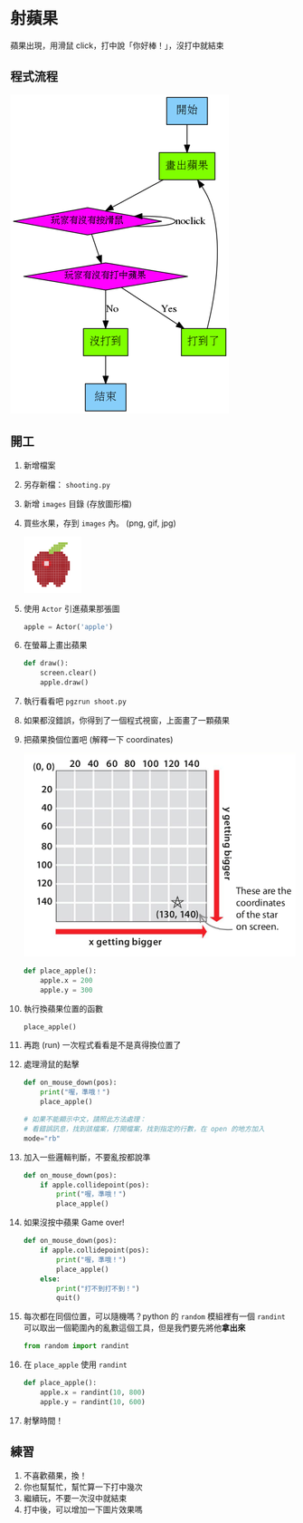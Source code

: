 # 射蘋果

蘋果出現，用滑鼠 click，打中說「你好棒！」，沒打中就結束

## 程式流程

![shooting_the_fruit_flowchart](./shooting_the_fruit_flowchart.png)

## 開工

1. 新增檔案
2. 另存新檔： `shooting.py`
3. 新增 `images` 目錄 (存放圖形檔)
4. 買些水果，存到 `images` 內。 (png, gif, jpg)

    ![蘋果](./code/images/apple.png)

5. 使用 `Actor` 引進蘋果那張圖

    ```python
    apple = Actor('apple')
    ```

6. 在螢幕上畫出蘋果

    ```python
    def draw():
        screen.clear()
        apple.draw()
    ```

7. 執行看看吧 `pgzrun shoot.py`
8. 如果都沒錯誤，你得到了一個程式視窗，上面畫了一顆蘋果
9.  把蘋果換個位置吧 (解釋一下 coordinates)

    ![coordinates](./coordinates.png)

    ```python
    def place_apple():
        apple.x = 200
        apple.y = 300
    ```

10. 執行換蘋果位置的函數

    ```python
    place_apple()
    ```

11. 再跑 (run) 一次程式看看是不是真得換位置了
12. 處理滑鼠的點擊

    ```python
    def on_mouse_down(pos):
        print("喔，準哦！")
        place_apple()
    ```

    ```python
    # 如果不能顯示中文，請照此方法處理：
    # 看錯誤訊息，找到該檔案，打開檔案，找到指定的行數，在 open 的地方加入
    mode="rb"
    ```

13. 加入一些邏輯判斷，不要亂按都說準

    ```python
    def on_mouse_down(pos):
        if apple.collidepoint(pos):
            print("喔，準哦！")
            place_apple()
    ```

14. 如果沒按中蘋果 Game over!

    ```python
    def on_mouse_down(pos):
        if apple.collidepoint(pos):
            print("喔，準哦！")
            place_apple()
        else:
            print("打不到打不到！")
            quit()
    ```

15. 每次都在同個位置，可以隨機嗎？python 的 `random` 模組裡有一個 `randint` 可以取出一個範圍內的亂數這個工具，但是我們要先將他**拿出來**

    ```python
    from random import randint
    ```

16. 在 `place_apple` 使用 `randint`

    ```python
    def place_apple():
        apple.x = randint(10, 800)
        apple.y = randint(10, 600)
    ```

17. 射擊時間！

## 練習

1. 不喜歡蘋果，換！
2. 你也幫幫忙，幫忙算一下打中幾次
3. 繼續玩，不要一次沒中就結束
4. 打中後，可以增加一下圖片效果嗎